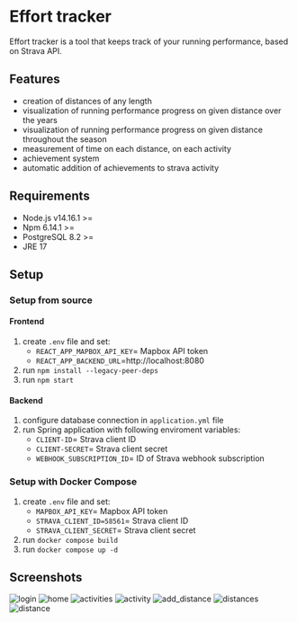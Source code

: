 # Effort tracker

Effort tracker is a tool that keeps track of your running performance, based on Strava API.

## Features
 - creation of distances of any length
 - visualization of running performance progress on given distance over the years
 - visualization of running performance progress on given distance throughout the season
 - measurement of time on each distance, on each activity
 - achievement system
 - automatic addition of achievements to strava activity

## Requirements
 - Node.js v14.16.1 >=
 - Npm 6.14.1 >= 
 - PostgreSQL 8.2 >=
 - JRE 17
## Setup
### Setup from source
#### Frontend
 1. create `.env` file and set:
    * `REACT_APP_MAPBOX_API_KEY`= Mapbox API token
    * `REACT_APP_BACKEND_URL`=http://localhost:8080
 2. run `npm install --legacy-peer-deps`
 3. run `npm start`

#### Backend
 1. configure database connection in `application.yml` file
 2. run Spring application with following enviroment variables:
    * `CLIENT-ID`= Strava client ID
    * `CLIENT-SECRET`= Strava client secret
    * `WEBHOOK_SUBSCRIPTION_ID`= ID of Strava webhook subscription
    
### Setup with Docker Compose
1. create `.env` file and set:
    * `MAPBOX_API_KEY`= Mapbox API token
    * `STRAVA_CLIENT_ID=58561`= Strava client ID
    * `STRAVA_CLIENT_SECRET`= Strava client secret
2. run `docker compose build`
3. run `docker compose up -d`

## Screenshots
![login](images/login.png)
![home](images/home.png)
![activities](images/activities.png)
![activity](images/activity.png)
![add_distance](images/add_distance.png)
![distances](images/distances.png)
![distance](images/distance.png)

 
 